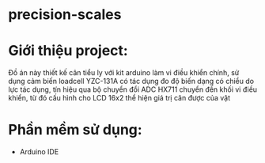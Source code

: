 # precision-scales
# Giới thiệu project:
Đồ án này thiết kế cân tiểu ly với kit arduino làm vi điều khiển chính, sử dụng cảm biến loadcell YZC-131A có tác dụng đo độ biến dạng có chiều do lực tác dụng, tín hiệu qua bộ chuyển đổi ADC HX711 chuyển đến khối vi điều khiển, từ đó cấu hình cho LCD 16x2 thể hiện giá trị cân được của vật
# Phần mềm sử dụng: 
  -  Arduino IDE

